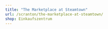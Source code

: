 ```yaml
---
title: "The Marketplace at Steamtown"
url: /scranton/the-marketplace-at-steamtown/
shop: Einkaufszentrum
---
```

